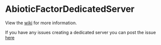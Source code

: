 # AbioticFactorDedicatedServer

View the [wiki](https://github.com/DFJacob/AbioticFactorDedicatedServer/wiki) for more information.

If you have any issues creating a dedicated server you can post the issue [here](https://github.com/DFJacob/AbioticFactorDedicatedServer/issues)
